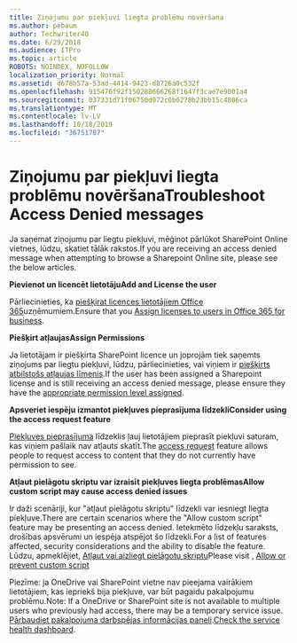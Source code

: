 ```yaml
---
title: Ziņojumu par piekļuvi liegta problēmu novēršana
ms.author: pebaum
author: Techwriter40
ms.date: 6/29/2018
ms.audience: ITPro
ms.topic: article
ROBOTS: NOINDEX, NOFOLLOW
localization_priority: Normal
ms.assetid: d678b57a-53ad-4414-9423-d8726a0c532f
ms.openlocfilehash: 915476f92f150288666268f1647f3cae7e9001a4
ms.sourcegitcommit: 037331d71f06750d972c0b6278b23bb15c4806ca
ms.translationtype: MT
ms.contentlocale: lv-LV
ms.lasthandoff: 10/18/2019
ms.locfileid: "36751787"
---
```

# <a name="troubleshoot-access-denied-messages"></a><span data-ttu-id="9a61c-102">Ziņojumu par piekļuvi liegta problēmu novēršana</span><span class="sxs-lookup"><span data-stu-id="9a61c-102">Troubleshoot Access Denied messages</span></span>

<span data-ttu-id="9a61c-103">Ja saņemat ziņojumu par liegtu piekļuvi, mēģinot pārlūkot SharePoint Online vietnes, lūdzu, skatiet tālāk rakstos.</span><span class="sxs-lookup"><span data-stu-id="9a61c-103">If you are receiving an access denied message when attempting to browse a Sharepoint Online site, please see the below articles.</span></span>

<span data-ttu-id="9a61c-104">**Pievienot un licencēt lietotāju**</span><span class="sxs-lookup"><span data-stu-id="9a61c-104">**Add and License the user**</span></span>

<span data-ttu-id="9a61c-105">Pārliecinieties, ka [piešķirat licences lietotājiem Office 365](https://docs.microsoft.com/office365/admin/subscriptions-and-billing/assign-licenses-to-users?view=o365-worldwide&amp;tabs=One)uzņēmumiem.</span><span class="sxs-lookup"><span data-stu-id="9a61c-105">Ensure that you [Assign licenses to users in Office 365 for business](https://docs.microsoft.com/office365/admin/subscriptions-and-billing/assign-licenses-to-users?view=o365-worldwide&amp;tabs=One).</span></span>

<span data-ttu-id="9a61c-106">**Piešķirt atļaujas**</span><span class="sxs-lookup"><span data-stu-id="9a61c-106">**Assign Permissions**</span></span>

<span data-ttu-id="9a61c-107">Ja lietotājam ir piešķirta SharePoint licence un joprojām tiek saņemts ziņojums par liegtu piekļuvi, lūdzu, pārliecinieties, vai viņiem ir [piešķirts atbilstošs atļaujas līmenis](https://docs.microsoft.com/sharepoint/understanding-permission-levels).</span><span class="sxs-lookup"><span data-stu-id="9a61c-107">If the user has been assigned a Sharepoint license and is still receiving an access denied message, please ensure they have the [appropriate permission level assigned](https://docs.microsoft.com/sharepoint/understanding-permission-levels).</span></span>

<span data-ttu-id="9a61c-108">**Apsveriet iespēju izmantot piekļuves pieprasījuma līdzekli**</span><span class="sxs-lookup"><span data-stu-id="9a61c-108">**Consider using the access request feature**</span></span>

<span data-ttu-id="9a61c-109">[Piekļuves pieprasījuma](https://support.office.com/article/Set-up-and-manage-access-requests-94B26E0B-2822-49D4-929A-8455698654B3) līdzeklis ļauj lietotājiem pieprasīt piekļuvi saturam, kas viņiem pašlaik nav atļauts skatīt.</span><span class="sxs-lookup"><span data-stu-id="9a61c-109">The [access request](https://support.office.com/article/Set-up-and-manage-access-requests-94B26E0B-2822-49D4-929A-8455698654B3) feature allows people to request access to content that they do not currently have permission to see.</span></span> 

<span data-ttu-id="9a61c-110">**Atļaut pielāgotu skriptu var izraisīt piekļuves liegta problēmas**</span><span class="sxs-lookup"><span data-stu-id="9a61c-110">**Allow custom script may cause access denied issues**</span></span>

<span data-ttu-id="9a61c-111">Ir daži scenāriji, kur "atļaut pielāgotu skriptu" līdzekli var iesniegt liegta piekļuve.</span><span class="sxs-lookup"><span data-stu-id="9a61c-111">There are certain scenarios where the "Allow custom script" feature may be presenting an access denied.</span></span> <span data-ttu-id="9a61c-112">Ietekmēto līdzekļu saraksts, drošības apsvērumi un iespēja atspējot šo līdzekli.</span><span class="sxs-lookup"><span data-stu-id="9a61c-112">For a list of features affected, security considerations and the ability to disable the feature.</span></span> <span data-ttu-id="9a61c-113">Lūdzu, apmeklējiet, [Atļaut vai aizliegt pielāgotu skriptu](https://docs.microsoft.com/sharepoint/allow-or-prevent-custom-script)</span><span class="sxs-lookup"><span data-stu-id="9a61c-113">Please visit , [Allow or prevent custom script](https://docs.microsoft.com/sharepoint/allow-or-prevent-custom-script)</span></span>

<span data-ttu-id="9a61c-114">Piezīme: ja OneDrive vai SharePoint vietne nav pieejama vairākiem lietotājiem, kas iepriekš bija piekļuve, var būt pagaidu pakalpojumu problēmu.</span><span class="sxs-lookup"><span data-stu-id="9a61c-114">Note: If a OneDrive or SharePoint site is not available to multiple users who previously had access, there may be a temporary service issue.</span></span> <span data-ttu-id="9a61c-115">[Pārbaudiet pakalpojuma darbspējas informācijas paneli](https://portal.office.com/adminportal/home#/servicehealth).</span><span class="sxs-lookup"><span data-stu-id="9a61c-115">[Check the service health dashboard](https://portal.office.com/adminportal/home#/servicehealth).</span></span>


  

